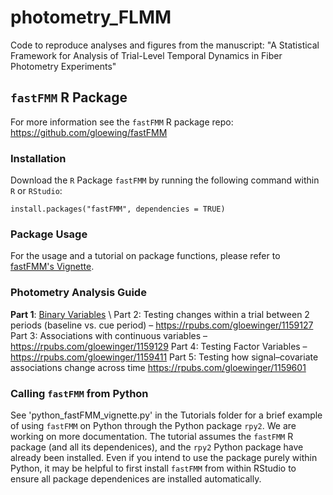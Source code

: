 # photometry_FLMM

Code to reproduce analyses and figures from the manuscript: "A Statistical Framework for Analysis of Trial-Level Temporal Dynamics in Fiber Photometry Experiments"

## `fastFMM` R Package

For more information see the `fastFMM` R package repo: https://github.com/gloewing/fastFMM

### Installation

Download the $\texttt{R}$ Package `fastFMM` by running the following command within $\texttt{R}$ or $\texttt{RStudio}$:

```{R}
install.packages("fastFMM", dependencies = TRUE)
```

###  Package Usage

For the usage and a tutorial on package functions, please refer to [fastFMM's Vignette](https://rpubs.com/gloewinger/1110512). 

### Photometry Analysis Guide
$\textbf{Part 1}$: [Binary Variables](https://rpubs.com/gloewinger/1159094) \\
Part 2: Testing changes within a trial between 2 periods (baseline vs. cue period) – https://rpubs.com/gloewinger/1159127
Part 3: Associations with continuous variables – https://rpubs.com/gloewinger/1159129
Part 4: Testing Factor Variables – https://rpubs.com/gloewinger/1159411
Part 5: Testing how signal–covariate associations change across time https://rpubs.com/gloewinger/1159601

### Calling `fastFMM` from Python

See 'python_fastFMM_vignette.py' in the Tutorials folder for a brief example of using `fastFMM` on Python through the Python package `rpy2`. We are working on more documentation. The tutorial assumes the `fastFMM` R package (and all its dependenices), and the `rpy2` Python package have already been installed.  Even if you intend to use the package purely within Python, it may be helpful to first install `fastFMM` from within RStudio to ensure all package dependenices are installed automatically.


